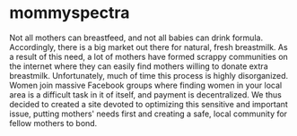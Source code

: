 # mommyspectra

Not all mothers can breastfeed, and not all babies can drink formula. Accordingly, there is a big market 
out there for natural, fresh breastmilk. As a result of this need, a lot of mothers have formed scrappy 
communities on the internet where they can easily find mothers willing to donate extra breastmilk.
Unfortunately, much of time this process is highly disorganized. Women join massive Facebook groups
where finding women in your local area is a difficult task in it of itself, and payment is decentralized.
We thus decided to created a site devoted to optimizing this sensitive and important issue, putting
mothers' needs first and creating a safe, local community for fellow mothers to bond.
